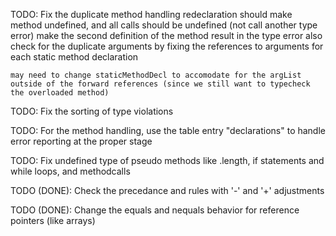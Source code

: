 TODO: Fix the duplicate method handling
    redeclaration should make method undefined, and all calls should be undefined (not call another type error)
    make the second definition of the method result in the type error
    also check for the duplicate arguments by fixing the references to arguments for each static method declaration

    may need to change staticMethodDecl to accomodate for the argList outside of the forward references (since we still want to typecheck the overloaded method)

TODO: Fix the sorting of type violations

TODO: For the method handling, use the table entry "declarations" to handle error reporting at the proper stage

TODO: Fix undefined type of pseudo methods like .length, if statements and while loops, and methodcalls

TODO (DONE): Check the precedance and rules with '-' and '+' adjustments

TODO (DONE): Change the equals and nequals behavior for reference pointers (like arrays)